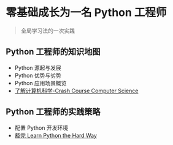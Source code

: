 # 零基础成长为一名 Python 工程师

> 全局学习法的一次实践

## Python 工程师的知识地图

- Python 源起与发展
- Python 优势与劣势
- Python 应用场景概览
- [了解计算机科学-Crash Course Computer Science](https://github.com/1c7/crash-course-computer-science-chinese)

## Python 工程师的实践策略

- 配置 Python 开发环境
- [敲完 Learn Python the Hard Way](https://github.com/zhengxixuan/ipython/tree/master/01LPTHW)